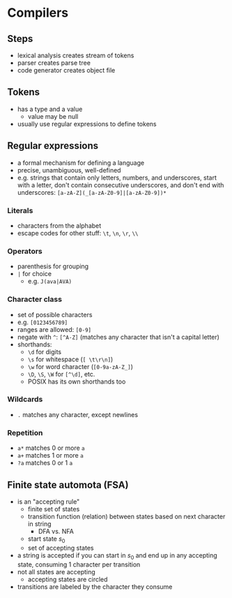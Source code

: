 # Compilers

## Steps
- lexical analysis creates stream of tokens
- parser creates parse tree
- code generator creates object file

## Tokens
- has a type and a value
    - value may be null
- usually use regular expressions to define tokens

## Regular expressions
- a formal mechanism for defining a language
- precise, unambiguous, well-defined
- e.g. strings that contain only letters, numbers, and underscores, start with a letter, don't contain consecutive underscores, and don't end with underscores: `[a-zA-Z](_[a-zA-Z0-9]|[a-zA-Z0-9])*`

### Literals
- characters from the alphabet
- escape codes for other stuff: `\t`, `\n`, `\r`, `\\`

### Operators
- parenthesis for grouping
- `|` for choice
    - e.g. `J(ava|AVA)`

### Character class
- set of possible characters
- e.g. `[0123456789]`
- ranges are allowed: `[0-9]`
- negate with `^`: `[^A-Z]` (matches any character that isn't a capital letter)
- shorthands:
    - `\d` for digits
    - `\s` for whitespace (`[ \t\r\n]`)
    - `\w` for word character (`[0-9a-zA-Z_]`)
    - `\D`, `\S`, `\W` for `[^\d]`, etc.
    - POSIX has its own shorthands too

### Wildcards
- `.` matches any character, except newlines

### Repetition
- `a*` matches 0 or more `a`
- `a+` matches 1 or more `a`
- `?a` matches 0 or 1 `a`

## Finite state automota (FSA)
- is an "accepting rule"
    - finite set of states
    - transition function (relation) between states based on next character in string
        - DFA vs. NFA
    - start state $s_0$
    - set of accepting states
- a string is accepted if you can start in $s_0$ and end up in any accepting state, consuming 1 character per transition
- not all states are accepting
    - accepting states are circled
- transitions are labeled by the character they consume
